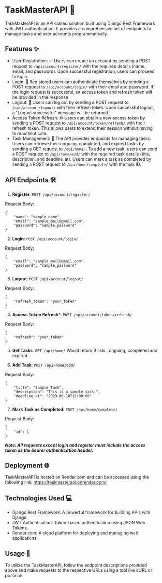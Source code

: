 # TaskMasterAPI 🚀

TaskMasterAPI is an API-based solution built using Django Rest Framework with JWT authentication. It provides a comprehensive set of endpoints to manage tasks and user accounts programmatically.

## Features ✨

* User Registration: ✅ Users can create an account by sending a POST request to `/api/account/register/` with the required details (name, email, and password). Upon successful registration, users can proceed to login.
* Login: 🔐 Registered users can authenticate themselves by sending a POST request to `/api/account/login/` with their email and password. If the login request is successful, an access token and refresh token will be provided in the response.
* Logout: 🚪 Users can log out by sending a POST request to `/api/account/logout/` with their refresh token. Upon successful logout, a "Logout successful" message will be returned.
* Access Token Refresh: ♻️ Users can obtain a new access token by sending a POST request to `/api/account/token/refresh/` with their refresh token. This allows users to extend their session without having to reauthenticate.
* Task Management: 📝 The API provides endpoints for managing tasks. Users can retrieve their ongoing, completed, and expired tasks by sending a GET request to `/api/home/`. To add a new task, users can send a POST request to `/api/home/add/` with the required task details (title, description, and deadline_at). Users can mark a task as completed by sending a POST request to `/api/home/complete/` with the task ID.

## API Endpoints 🛠️

1. **Register**: `POST /api/account/register/`

Request Body:

```
{
    "name": "sample_name",
    "email": "sample_mail@gmail.com",
    "password": "sample_password"
}
```

2. **Login**: `POST /api/account/login/`

Request Body:

```
{
    "email": "sample_mail@gmail.com",
    "password": "sample_password"
}
```

3. **Logout**: `POST /api/account/logout/`

Request Body:
```
{
    "refresh_token": "your_token"
}
```

4. **Access Token Refresh***: `POST /api/account/token/refresh/`

Request Body:
```
{
    "refresh": "your_token"
}
```

5. **Get Tasks**: `GET /api/home/`
Would return 3 lists : ongoing, completed and expired.

6. **Add Task**: `POST /api/home/add/`

Request Body:

```
{
    "title": "Sample Task",
    "description": "This is a sample task.",
    "deadline_at": "2023-06-10T12:00:00"
}
```

7. **Mark Task as Completed**: `POST /api/home/complete/`

Request Body:

```
{
    "id": 1
}
```

***Note: All requests except login and register must include the access token as the bearer authentication header.***

## Deployment 🌐

TaskMasterAPI is hosted on Render.com and can be accessed using the following link: https://taskmasterapi.onrender.com/

## Technologies Used 💻

- Django Rest Framework: A powerful framework for building APIs with Django.
- JWT Authentication: Token-based authentication using JSON Web Tokens.
- Render.com: A cloud platform for deploying and managing web applications.

## Usage 🚀

To utilize the TaskMasterAPI, follow the endpoint descriptions provided above and make requests to the respective URLs using a tool like cURL or postman.
